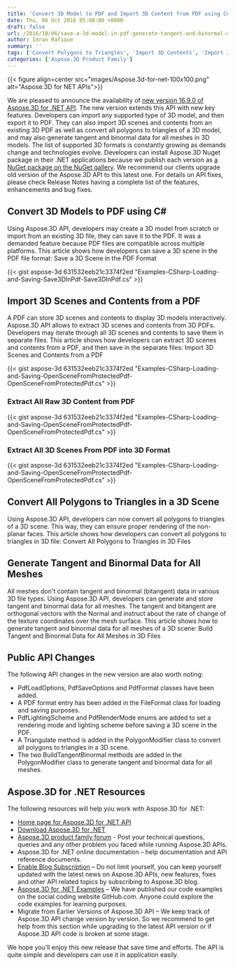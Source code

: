 ```yaml
---
title: 'Convert 3D Model to PDF and Import 3D Content from PDF using C#'
date: Thu, 06 Oct 2016 05:08:00 +0000
draft: false
url: /2016/10/06/save-a-3d-model-in-pdf-generate-tangent-and-binormal-data-for-all-meshes-and-import-3d-content-from-pdf-using-aspose.3d-for-.net-16.9.0/
author: Imran Rafique
summary: ''
tags: ['Convert Polygons to Triangles', 'Import 3D Contents', 'Import 3D Scenes', 'Save 3D Model in PDF', 'Tangent and Binormal Data']
categories: ['Aspose.3D Product Family']
---
```




{{< figure align=center src="images/Aspose.3d-for-net-100x100.png" alt="Aspose.3D for NET APIs">}}


We are pleased to announce the availability of [new version 16.9.0 of Aspose.3D for .NET API][1]. The new version extends this API with new key features. Developers can import any supported type of 3D model, and then export it to PDF. They can also import 3D scenes and contents from an existing 3D PDF as well as convert all polygons to triangles of a 3D model, and may also generate tangent and binormal data for all meshes in 3D models. The list of supported 3D formats is constantly growing as demands change and technologies evolve. Developers can install Aspose.3D Nuget package in their .NET applications because we publish each version as [a NuGet package on the NuGet gallery][2]. We recommend our clients upgrade old version of the Aspose.3D API to this latest one. For details on API fixes, please check Release Notes having a complete list of the features, enhancements and bug fixes.

## Convert 3D Models to PDF using C#

Using Aspose.3D API, developers may create a 3D model from scratch or import from an existing 3D file, they can save it to the PDF. It was a demanded feature because PDF files are compatible across multiple platforms. This article shows how developers can save a 3D scene in the PDF file format: Save a 3D Scene in the PDF Format

{{< gist aspose-3d 631532eeb21c3374f2ed "Examples-CSharp-Loading-and-Saving-Save3DInPdf-Save3DInPdf.cs" >}}

## Import 3D Scenes and Contents from a PDF

A PDF can store 3D scenes and contents to display 3D models interactively. Aspose.3D API allows to extract 3D scenes and contents from 3D PDFs. Developers may iterate through all 3D scenes and contents to save them in separate files. This article shows how developers can extract 3D scenes and contents from a PDF, and then save in the separate files: Import 3D Scenes and Contents from a PDF

{{< gist aspose-3d 631532eeb21c3374f2ed "Examples-CSharp-Loading-and-Saving-OpenSceneFromProtectedPdf-OpenSceneFromProtectedPdf.cs" >}}

### Extract All Raw 3D Content from PDF

{{< gist aspose-3d 631532eeb21c3374f2ed "Examples-CSharp-Loading-and-Saving-OpenSceneFromProtectedPdf-OpenSceneFromProtectedPdf.cs" >}}

### Extract All 3D Scenes From PDF into 3D Format

{{< gist aspose-3d 631532eeb21c3374f2ed "Examples-CSharp-Loading-and-Saving-OpenSceneFromProtectedPdf-OpenSceneFromProtectedPdf.cs" >}}

## Convert All Polygons to Triangles in a 3D Scene

Using Aspose.3D API, developers can now convert all polygons to triangles of a 3D scene. This way, they can ensure proper rendering of the non-planar faces. This article shows how developers can convert all polygons to triangles in 3D file: Convert All Polygons to Triangles in 3D Files

## Generate Tangent and Binormal Data for All Meshes

All meshes don't contain tangent and binormal (bitangent) data in various 3D file types. Using Aspose.3D API, developers can generate and store tangent and binormal data for all meshes. The tangent and bitangent are orthogonal vectors with the Normal and instruct about the rate of change of the texture coordinates over the mesh surface. This article shows how to generate tangent and binormal data for all meshes of a 3D scene: Build Tangent and Binormal Data for All Meshes in 3D Files

## Public API Changes

The following API changes in the new version are also worth noting:

*   PdfLoadOptions, PdfSaveOptions and PdfFormat classes have been added.
*   A PDF format entry has been added in the FileFormat class for loading and saving purposes.
*   PdfLightingScheme and PdfRenderMode enums are added to set a rendering mode and lighting scheme before saving a 3D scene in the PDF.
*   A Triangulate method is added in the PolygonModifier class to convert all polygons to triangles in a 3D scene.
*   The two BuildTangentBinormal methods are added in the PolygonModifier class to generate tangent and binormal data for all meshes.

## Aspose.3D for .NET Resources

The following resources will help you work with Aspose.3D for .NET:

*   [Home page for Aspose.3D for .NET API][3]
*   [Download Aspose.3D for .NET][4]
*   [Aspose.3D product family forum][5] - Post your technical questions, queries and any other problem you faced while running Aspose.3D APIs.
*   Aspose.3D for .NET online documentation – help documentation and API reference documents.
*   [Enable Blog Subscription][6] – Do not limit yourself, you can keep yourself updated with the latest news on Aspose.3D APIs, new features, fixes and other API related topics by subscribing to Aspose.3D blog.
*   [Aspose.3D for .NET Examples][7] – We have published our code examples on the social coding website GitHub.com. Anyone could explore the code examples for learning purposes.
*   Migrate from Earlier Versions of Aspose.3D API – We keep track of Aspose.3D API change version by version. So we recommend to get help from this section while upgrading to the latest API version or if Aspose.3D API code is broken at some stage.

We hope you’ll enjoy this new release that save time and efforts. The API is quite simple and developers can use it in application easily.




[1]: http://downloads.aspose.com/3d/net/new-releases/aspose.3d-for-.net-16.9.0/
[2]: https://www.nuget.org/packages/Aspose.3d
[3]: http://www.aspose.com/products/3d/net
[4]: http://downloads.aspose.com/3d/net
[5]: http://www.aspose.com/community/forums/aspose.3d-product-family/535/showforum.aspx
[6]: https://blog.aspose.com/category/aspose-products/aspose-3d-product-family
[7]: https://github.com/aspose3D/Aspose_3d_NET




